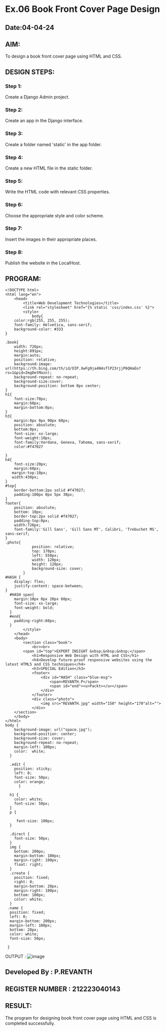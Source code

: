 # Ex.06 Book Front Cover Page Design
## Date:04-04-24

## AIM:
To design a book front cover page using HTML and CSS.

## DESIGN STEPS:

### Step 1:
Create a Django Admin project.

### Step 2:
Create an app in the Django interface.

### Step 3:
Create a folder named 'static' in the app folder.

### Step 4:
Create a new HTML file in the static folder.

### Step 5:
Write the HTML code with relevant CSS properties.

### Step 6:
Choose the appropriate style and color scheme.

### Step 7:
Insert the images in their appropriate places.

### Step 8:
Publish the website in the LocalHost.

## PROGRAM:
```
<!DOCTYPE html>
<html lang="en">
    <head>
        <title>Web Development Technologies</title>
        <link rel="stylesheet" href="{% static 'css/index.css' %}">
        <style>
            body{
    color:rgb(255, 255, 255);
    font-family: Helvetica, sans-serif;
    background-color: #333
}

.book{
    width: 726px;
    height:891px;
    margin:auto;
    position: relative;
    background-image: url(https://th.bing.com/th/id/OIP.XwFg9ja4N4sflP23rjjP6QHaEo?rs=1&pid=ImgDetMain);
    background-repeat: no-repeat;
    background-size:cover;
    background-position: bottom 0px center;
}
h1{
    font-size:70px;
    margin:60px;
    margin-bottom:0px;
}
h3{
    margin:0px 0px 90px 60px;
    position: absolute;
    bottom:0px;
    font-size: xx-large;
    font-weight:10px;
    font-family:Verdana, Geneva, Tahoma, sans-serif;
    color:#f47027

}
h4{
    font-size:20px;
    margin:60px;
   margin-top:10px;
   width:430px;
}
#top{
    border-bottom:2px solid #f47027;
    padding:100px 0px 5px 30px;
}
footer{
    position: absolute;
    bottom: 10px;
    border-top:2px solid #f47027;
    padding-top:0px;
    width:726px;
    font-family:'Gill Sans', 'Gill Sans MT', Calibri, 'Trebuchet MS', sans-serif;
}
.photo{
            position: relative;
            top: 170px;
            left: 550px;
            width: 120px;
            height: 120px;
            background-size: cover;
        }
#HASH {
    display: flex;
    justify-content: space-between;
}
  #HASH span{
    margin:10px 0px 20px 60px;
    font-size: xx-large;
    font-weight: bold;
  }
  #end{
    padding-right:60px;
  }
        </style>
    </head>
    <body>
        <section class="book">
            <br><br>
        <span id="top">EXPERT INSIGHT &nbsp;&nbsp;&nbsp;</span>
            <h1>Responsive Web Design with HTML and CSS</h1>
            <h4>Develop future-proof responsive websites using the latest HTML5 and CSS techniques</h4>
            <h3>SPECIAL Edition</h3>  
            <footer>
                <div id="HASH" class="blue-msg">
                    <span>REVANTH.P</span>
                    <span id="end"><u>Packt></u></span>
                </div>
            </footer>
            <div class="photo">
                <img src="REVANTH.jpg" width="150" height="170"alt="">
            </div>  
    </section>
    </body>
</html>
body {
    background-image: url("space.jpg");
    background-position: center;
    background-size: cover;
    background-repeat: no-repeat;
    margin-left: 100px;
    color:  white;
  }
  
  .edit {
    position: sticky;
    left: 0;
    font-size: 50px;
    color: orange;
      }
  
  h1 {
    color: white;
    font-size: 50px;
  }
  p {
     
     font-size: 100px;
  }
  
  .direct {
    font-size: 50px;
  }
  img {
    bottom: 200px;
    margin-bottom: 100px;
    margin-right: 100px;
    float: right;
  }
  .create {
    position: fixed;
    right: 0;
    margin-bottom: 20px;
    margin-right: 100px;
    bottom: 100px; 
    color: white; 
  }
 .name {
  position: fixed;
  left: 0;
  margin-bottom: 200px;
  margin-left: 100px;
  bottom: 20px; 
  color: white; 
  font-size: 50px;

 }
```
OUTPUT :
![image](https://github.com/Revanth-2717/cover/assets/152462274/7d13d52c-9599-4716-886a-e9ff6052e522)


## Developed By : P.REVANTH
## REGISTER NUMBER : 212223040143

## RESULT:
The program for designing book front cover page using HTML and CSS is completed successfully.
